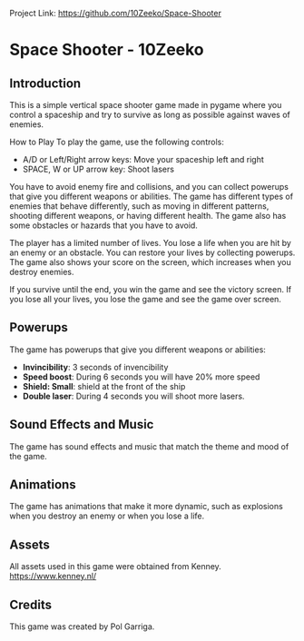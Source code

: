 Project Link:
https://github.com/10Zeeko/Space-Shooter

# Space Shooter - 10Zeeko
## Introduction
This is a simple vertical space shooter game made in pygame where you control a spaceship and try to survive as long as possible against waves of enemies. 

How to Play
To play the game, use the following controls:

- A/D or Left/Right arrow keys: Move your spaceship left and right
- SPACE, W or UP arrow key: Shoot lasers

You have to avoid enemy fire and collisions, and you can collect powerups that give you different weapons or abilities. The game has different types of enemies that behave differently, such as moving in different patterns, shooting different weapons, or having different health. The game also has some obstacles or hazards that you have to avoid.

The player has a limited number of lives. You lose a life when you are hit by an enemy or an obstacle. You can restore your lives by collecting powerups. The game also shows your score on the screen, which increases when you destroy enemies.

If you survive until the end, you win the game and see the victory screen. If you lose all your lives, you lose the game and see the game over screen.

## Powerups
The game has powerups that give you different weapons or abilities:
- **Invincibility**: 3 seconds of invencibility
- **Speed boost**: During 6 seconds you will have 20% more speed
- **Shield: Small**: shield at the front of the ship
- **Double laser**: During 4 seconds you will shoot more lasers.

## Sound Effects and Music
The game has sound effects and music that match the theme and mood of the game.

## Animations
The game has animations that make it more dynamic, such as explosions when you destroy an enemy or when you lose a life.

## Assets
All assets used in this game were obtained from Kenney. https://www.kenney.nl/

## Credits
This game was created by Pol Garriga.